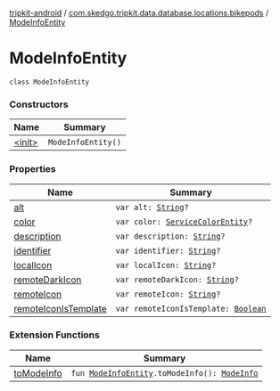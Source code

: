 [tripkit-android](../../index.md) / [com.skedgo.tripkit.data.database.locations.bikepods](../index.md) / [ModeInfoEntity](./index.md)

# ModeInfoEntity

`class ModeInfoEntity`

### Constructors

| Name | Summary |
|---|---|
| [&lt;init&gt;](-init-.md) | `ModeInfoEntity()` |

### Properties

| Name | Summary |
|---|---|
| [alt](alt.md) | `var alt: `[`String`](https://kotlinlang.org/api/latest/jvm/stdlib/kotlin/-string/index.html)`?` |
| [color](color.md) | `var color: `[`ServiceColorEntity`](../-service-color-entity/index.md)`?` |
| [description](description.md) | `var description: `[`String`](https://kotlinlang.org/api/latest/jvm/stdlib/kotlin/-string/index.html)`?` |
| [identifier](identifier.md) | `var identifier: `[`String`](https://kotlinlang.org/api/latest/jvm/stdlib/kotlin/-string/index.html)`?` |
| [localIcon](local-icon.md) | `var localIcon: `[`String`](https://kotlinlang.org/api/latest/jvm/stdlib/kotlin/-string/index.html)`?` |
| [remoteDarkIcon](remote-dark-icon.md) | `var remoteDarkIcon: `[`String`](https://kotlinlang.org/api/latest/jvm/stdlib/kotlin/-string/index.html)`?` |
| [remoteIcon](remote-icon.md) | `var remoteIcon: `[`String`](https://kotlinlang.org/api/latest/jvm/stdlib/kotlin/-string/index.html)`?` |
| [remoteIconIsTemplate](remote-icon-is-template.md) | `var remoteIconIsTemplate: `[`Boolean`](https://kotlinlang.org/api/latest/jvm/stdlib/kotlin/-boolean/index.html) |

### Extension Functions

| Name | Summary |
|---|---|
| [toModeInfo](../../com.skedgo.tripkit.data.database.stops/to-mode-info.md) | `fun `[`ModeInfoEntity`](./index.md)`.toModeInfo(): `[`ModeInfo`](../../skedgo.tripkit.routing/-mode-info/index.md) |

